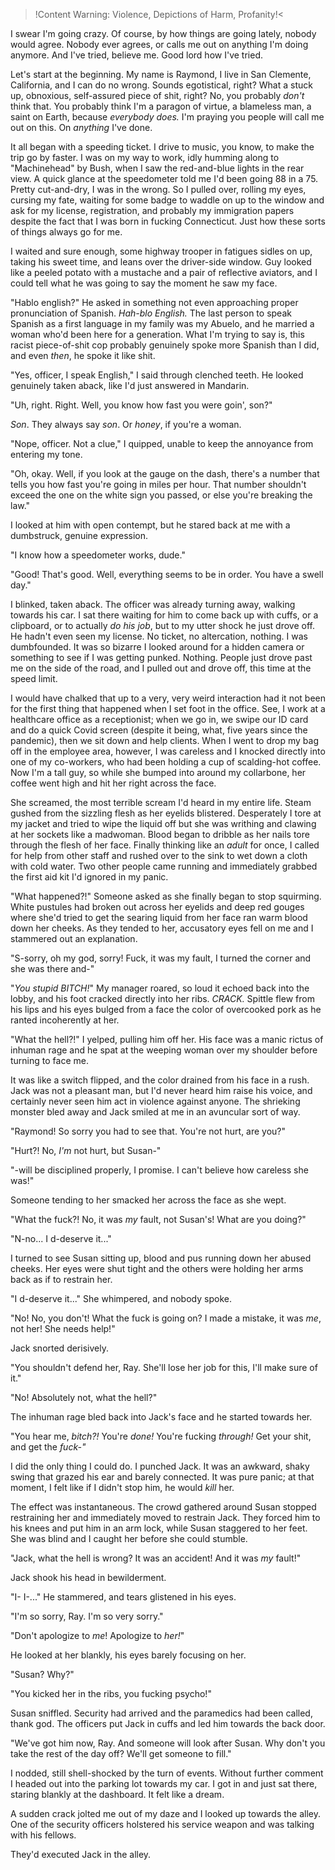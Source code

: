 >!Content Warning: Violence, Depictions of Harm, Profanity!<

I swear I'm going crazy. Of course, by how things are going lately, nobody would agree. Nobody ever agrees, or calls me out on anything I'm doing anymore. And I've tried, believe me. Good lord how I've tried. 

Let's start at the beginning. My name is Raymond, I live in San Clemente, California, and I can do no wrong. Sounds egotistical, right? What a stuck up, obnoxious, self-assured piece of shit, right? No, you probably *don't* think that. You probably think I'm a paragon of virtue, a blameless man, a saint on Earth, because *everybody does.* I'm praying you people will call me out on this. On *anything* I've done.

It all began with a speeding ticket. I drive to music, you know, to make the trip go by faster. I was on my way to work, idly humming along to "Machinehead" by Bush, when I saw the red-and-blue lights in the rear view. A quick glance at the speedometer told me I'd been going 88 in a 75. Pretty cut-and-dry, I was in the wrong. So I pulled over, rolling my eyes, cursing my fate, waiting for some badge to waddle on up to the window and ask for my license, registration, and probably my immigration papers despite the fact that I was born in fucking Connecticut. Just how these sorts of things always go for me.

I waited and sure enough, some highway trooper in fatigues sidles on up, taking his sweet time, and leans over the driver-side window. Guy looked like a peeled potato with a mustache and a pair of reflective aviators, and I could tell what he was going to say the moment he saw my face. 

"Hablo english?" He asked in something not even approaching proper pronunciation of Spanish. *Hah-blo English.* The last person to speak Spanish as a first language in my family was my Abuelo, and he married a woman who'd been here for a generation. What I'm trying to say is, this racist piece-of-shit cop probably genuinely spoke more Spanish than I did, and even *then*, he spoke it like shit.

"Yes, officer, I speak English," I said through clenched teeth. He looked genuinely taken aback, like I'd just answered in Mandarin. 

"Uh, right. Right. Well, you know how fast you were goin', son?"

*Son*. They always say *son*. Or *honey*, if you're a woman. 

"Nope, officer. Not a clue," I quipped, unable to keep the annoyance from entering my tone.

"Oh, okay. Well, if you look at the gauge on the dash, there's a number that tells you how fast you're going in miles per hour. That number shouldn't exceed the one on the white sign you passed, or else you're breaking the law."

I looked at him with open contempt, but he stared back at me with a dumbstruck, genuine expression.

"I know how a speedometer works, dude."

"Good! That's good. Well, everything seems to be in order. You have a swell day."

I blinked, taken aback. The officer was already turning away, walking towards his car. I sat there waiting for him to come back up with cuffs, or a clipboard, or to actually *do his job*, but to my utter shock he just drove off. He hadn't even seen my license. No ticket, no altercation, nothing. I was dumbfounded. It was so bizarre I looked around for a hidden camera or something to see if I was getting punked. Nothing. People just drove past me on the side of the road, and I pulled out and drove off, this time at the speed limit. 

I would have chalked that up to a very, very weird interaction had it not been for the first thing that happened when I set foot in the office. See, I work at a healthcare office as a receptionist; when we go in, we swipe our ID card and do a quick Covid screen (despite it being, what, five years since the pandemic), then we sit down and help clients. When I went to drop my bag off in the employee area, however, I was careless and I knocked directly into one of my co-workers, who had been holding a cup of scalding-hot coffee. Now I'm a tall guy, so while she bumped into around my collarbone, her coffee went high and hit her right across the face.

She screamed, the most terrible scream I'd heard in my entire life. Steam gushed from the sizzling flesh as  her eyelids blistered. Desperately I tore at my jacket and tried to wipe the liquid off but she was writhing and clawing at her sockets like a madwoman. Blood began to dribble as her nails tore through the flesh of her face. Finally thinking like an *adult* for once, I called for help from other staff and rushed over to the sink to wet down a cloth with cold water. Two other people came running and immediately grabbed the first aid kit I'd ignored in my panic.

"What happened?!" Someone asked as she finally began to stop squirming. White pustules had broken out across her eyelids and deep red gouges where she'd tried to get the searing liquid from her face ran warm blood down her cheeks. As they tended to her, accusatory eyes fell on me and I stammered out an explanation.

"S-sorry, oh my god, sorry! Fuck, it was my fault, I turned the corner and she was there and-"

"*You stupid BITCH!*" My manager roared, so loud it echoed back into the lobby, and his foot cracked directly into her ribs. *CRACK.* Spittle flew from his lips and his eyes bulged from a face the color of overcooked pork as he ranted incoherently at her.

"What the hell?!" I yelped, pulling him off her. His face was a manic rictus of inhuman rage and he spat at the weeping woman over my shoulder before turning to face me. 

It was like a switch flipped, and the color drained from his face in a rush. Jack was not a pleasant man, but I'd never heard him raise his voice, and certainly never seen him act in violence against anyone. The shrieking monster bled away and Jack smiled at me in an avuncular sort of way.

"Raymond! So sorry you had to see that. You're not hurt, are you?"

"Hurt?! No, *I'm* not hurt, but Susan-"

"-will be disciplined properly, I promise. I can't believe how careless she was!"

Someone tending to her smacked her across the face as she wept.

"What the fuck?! No, it was *my* fault, not Susan's! What are you doing?"

"N-no... I d-deserve it..."

I turned to see Susan sitting up, blood and pus running down her abused cheeks. Her eyes were shut tight and the others were holding her arms back as if to restrain her.

"I d-deserve it..." She whimpered, and nobody spoke.

"No! No, you don't! What the fuck is going on? I made a mistake, it was *me*, not her! She needs help!"

Jack snorted derisively.

"You shouldn't defend her, Ray. She'll lose her job for this, I'll make sure of it."

"No! Absolutely not, what the hell?"

The inhuman rage bled back into Jack's face and he started towards her.

"You hear me, *bitch?!* You're *done!* You're fucking *through!* Get your shit, and get the *fuck-"*

I did the only thing I could do. I punched Jack. It was an awkward, shaky swing that grazed his ear and barely connected. It was pure panic; at that moment, I felt like if I didn't stop him, he would *kill* her. 

The effect was instantaneous. The crowd gathered around Susan stopped restraining her and immediately moved to restrain Jack. They forced him to his knees and put him in an arm lock, while Susan staggered to her feet. She was blind and I caught her before she could stumble.

"Jack, what the hell is wrong? It was an accident! And it was *my* fault!"

Jack shook his head in bewilderment.

"I- I-..." He stammered, and tears glistened in his eyes.

"I'm so sorry, Ray. I'm so very sorry."

"Don't apologize to *me*! Apologize to *her!*"

He looked at her blankly, his eyes barely focusing on her.

"Susan? Why?"

"You kicked her in the ribs, you fucking psycho!"

Susan sniffled. Security had arrived and the paramedics had been called, thank god. The officers put Jack in cuffs and led him towards the back door.

"We've got him now, Ray. And someone will look after Susan. Why don't you take the rest of the day off? We'll get someone to fill."

I nodded, still shell-shocked by the turn of events. Without further comment I headed out into the parking lot towards my car. I got in and just sat there, staring blankly at the dashboard. It felt like a dream.

A sudden crack jolted me out of my daze and I looked up towards the alley. One of the security officers holstered his service weapon and was talking with his fellows.

They'd executed Jack in the alley.